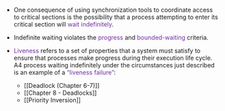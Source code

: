 
- One consequence of using synchronization tools to coordinate access to critical sections is the possibility that a process attempting to enter its critical section will <span style="color:rgb(112, 48, 160)">wait indefinitely</span>.
- Indefinite waiting violates the <span style="color:rgb(112, 48, 160)">progress</span> and <span style="color:rgb(112, 48, 160)">bounded-waiting</span> criteria.

- <span style="color:rgb(112, 48, 160)">Liveness</span> refers to a set of properties that a system must satisfy to ensure that processes make progress during their execution life cycle. A4 process waiting indefinitely under the circumstances just described is an example of a <span style="color:rgb(112, 48, 160)">“</span><span style="color:rgb(112, 48, 160)">liveness failure</span><span style="color:rgb(112, 48, 160)">”</span>:
	- [[Deadlock (Chapter 6-7)]]
	- [[Chapter 8 - Deadlocks]]
	- [[Priority Inversion]]


